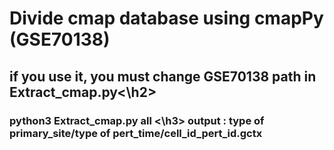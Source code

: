 <h1>Divide cmap database using cmapPy (GSE70138)</h1>
<h2>if you use it, you must change GSE70138 path in Extract_cmap.py<\h2>
<h3>python3 Extract_cmap.py all <\h3>
output : type of primary_site/type of pert_time/cell_id_pert_id.gctx
